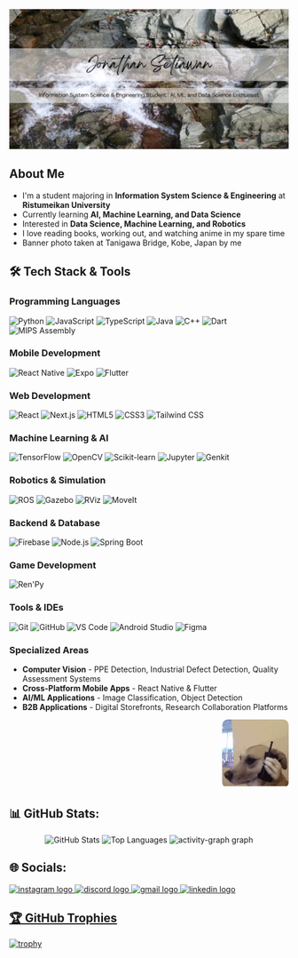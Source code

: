 <div align="center">
  <img src="https://github.com/cronenberg64/cronenberg64/blob/main/github%20readme%20banner.png"  />
</div>

## About Me  
- I'm a student majoring in **Information System Science & Engineering** at **Ristumeikan University** 
- Currently learning **AI, Machine Learning, and Data Science**  
- Interested in **Data Science, Machine Learning, and Robotics**  
- I love reading books, working out, and watching anime in my spare time
- Banner photo taken at Tanigawa Bridge, Kobe, Japan by me

## 🛠️ Tech Stack & Tools

### Programming Languages
![Python](https://img.shields.io/badge/Python-3776AB?style=for-the-badge&logo=python&logoColor=white)
![JavaScript](https://img.shields.io/badge/JavaScript-F7DF1E?style=for-the-badge&logo=javascript&logoColor=black)
![TypeScript](https://img.shields.io/badge/TypeScript-007ACC?style=for-the-badge&logo=typescript&logoColor=white)
![Java](https://img.shields.io/badge/Java-ED8B00?style=for-the-badge&logo=openjdk&logoColor=white)
![C++](https://img.shields.io/badge/C%2B%2B-00599C?style=for-the-badge&logo=c%2B%2B&logoColor=white)
![Dart](https://img.shields.io/badge/Dart-0175C2?style=for-the-badge&logo=dart&logoColor=white)
![MIPS Assembly](https://img.shields.io/badge/MIPS_Assembly-000000?style=for-the-badge&logo=mips&logoColor=white)

### Mobile Development
![React Native](https://img.shields.io/badge/React_Native-20232A?style=for-the-badge&logo=react&logoColor=61DAFB)
![Expo](https://img.shields.io/badge/Expo-000000?style=for-the-badge&logo=expo&logoColor=white)
![Flutter](https://img.shields.io/badge/Flutter-02569B?style=for-the-badge&logo=flutter&logoColor=white)

### Web Development
![React](https://img.shields.io/badge/React-20232A?style=for-the-badge&logo=react&logoColor=61DAFB)
![Next.js](https://img.shields.io/badge/Next.js-000000?style=for-the-badge&logo=nextdotjs&logoColor=white)
![HTML5](https://img.shields.io/badge/HTML5-E34F26?style=for-the-badge&logo=html5&logoColor=white)
![CSS3](https://img.shields.io/badge/CSS3-1572B6?style=for-the-badge&logo=css3&logoColor=white)
![Tailwind CSS](https://img.shields.io/badge/Tailwind_CSS-38B2AC?style=for-the-badge&logo=tailwind-css&logoColor=white)

### Machine Learning & AI
![TensorFlow](https://img.shields.io/badge/TensorFlow-FF6F00?style=for-the-badge&logo=tensorflow&logoColor=white)
![OpenCV](https://img.shields.io/badge/OpenCV-5C3EE8?style=for-the-badge&logo=opencv&logoColor=white)
![Scikit-learn](https://img.shields.io/badge/scikit--learn-F7931E?style=for-the-badge&logo=scikit-learn&logoColor=white)
![Jupyter](https://img.shields.io/badge/Jupyter-F37626?style=for-the-badge&logo=jupyter&logoColor=white)
![Genkit](https://img.shields.io/badge/Genkit-000000?style=for-the-badge&logo=genkit&logoColor=white)

### Robotics & Simulation
![ROS](https://img.shields.io/badge/ROS-22314E?style=for-the-badge&logo=ros&logoColor=white)
![Gazebo](https://img.shields.io/badge/Gazebo-000000?style=for-the-badge&logo=gazebo&logoColor=white)
![RViz](https://img.shields.io/badge/RViz-000000?style=for-the-badge&logo=rviz&logoColor=white)
![MoveIt](https://img.shields.io/badge/MoveIt-000000?style=for-the-badge&logo=moveit&logoColor=white)

### Backend & Database
![Firebase](https://img.shields.io/badge/Firebase-FFCA28?style=for-the-badge&logo=firebase&logoColor=black)
![Node.js](https://img.shields.io/badge/Node.js-43853D?style=for-the-badge&logo=node.js&logoColor=white)
![Spring Boot](https://img.shields.io/badge/Spring_Boot-6DB33F?style=for-the-badge&logo=springboot&logoColor=white)

### Game Development
![Ren'Py](https://img.shields.io/badge/Ren'Py-FF7F7F?style=for-the-badge&logo=renpy&logoColor=white)

### Tools & IDEs
![Git](https://img.shields.io/badge/Git-F05032?style=for-the-badge&logo=git&logoColor=white)
![GitHub](https://img.shields.io/badge/GitHub-100000?style=for-the-badge&logo=github&logoColor=white)
![VS Code](https://img.shields.io/badge/VS_Code-007ACC?style=for-the-badge&logo=visual-studio-code&logoColor=white)
![Android Studio](https://img.shields.io/badge/Android_Studio-3DDC84?style=for-the-badge&logo=android-studio&logoColor=white)
![Figma](https://img.shields.io/badge/Figma-F24E1E?style=for-the-badge&logo=figma&logoColor=white)

### Specialized Areas
- **Computer Vision** - PPE Detection, Industrial Defect Detection, Quality Assessment Systems
- **Cross-Platform Mobile Apps** - React Native & Flutter
- **AI/ML Applications** - Image Classification, Object Detection
- **B2B Applications** - Digital Storefronts, Research Collaboration Platforms

<div align="right">
  <div style="border-radius: 10px; overflow: hidden; display: inline-block;">
    <img src="https://raw.githubusercontent.com/cronenberg64/cronenberg64/main/dog-cachorro.gif" width="120" height="120">
  </div>
</div>

## 📊 GitHub Stats:

<div align="center">
  <img src="https://github-readme-stats.vercel.app/api?username=cronenberg64&hide_title=false&hide_rank=true&show_icons=true&include_all_commits=true&count_private=true&disable_animations=false&theme=monokai&locale=en&hide_border=false" height="180" alt="GitHub Stats"  />
  <img src="https://github-readme-stats.vercel.app/api/top-langs/?username=cronenberg64&layout=compact&theme=monokai&hide_border=false" height="180" alt="Top Languages"  />
 <img src="https://github-readme-activity-graph.vercel.app/graph?username=cronenberg64&theme=monokai&radius=0&area=true" height="300" alt="activity-graph graph" />
</div>

## 🌐 Socials:

<div align="left">
  <a href="https://instagram.com/cronen19" target="_blank">
<img src="https://img.shields.io/static/v1?message=Instagram&logo=instagram&label=&color=E4405F&logoColor=white&labelColor=&style=for-the-badge" height="35" alt="instagram logo"  />
  </a>
<a href="https://discordapp.com/users/678924010796613655" target="_blank">
  <img src="https://img.shields.io/static/v1?message=Discord&logo=discord&label=&color=7289DA&logoColor=white&labelColor=&style=for-the-badge" height="35" alt="discord logo"  />
</a>
  <a href="mailto:jonathanrustam2@gmail.com">
  <img src="https://img.shields.io/static/v1?message=Gmail&logo=gmail&label=&color=D14836&logoColor=white&labelColor=&style=for-the-badge" height="35" alt="gmail logo"  />
  </a>
  <a href="https://linkedin.com/in/jonathan-setiawan-11a87031a" target="_blank">
  <img src="https://img.shields.io/static/v1?message=LinkedIn&logo=linkedin&label=&color=0077B5&logoColor=white&labelColor=&style=for-the-badge" height="35" alt="linkedin logo"  />
</div>

## 🏆 GitHub Trophies
[![trophy](https://github-profile-trophy.vercel.app/?username=cronenberg64&theme=dracula)](https://github.com/ryo-ma/github-profile-trophy)


